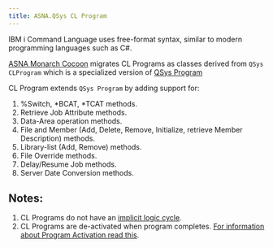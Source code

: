 ```yaml
---
title: ASNA.QSys CL Program
---
```


IBM i Command Language uses free-format syntax, similar to modern programming languages such as C#.

[ASNA Monarch Cocoon](https://docs.asna.com/documentation/Help150/Main_Monarch_90.htm) migrates CL Programs as classes derived from `QSys CLProgram` which is a specialized version of [QSys Program](/concepts/program-structure/qsys-program)

CL Program extends `QSys Program` by adding support for: 
1. %Switch, *BCAT, *TCAT methods.
2. Retrieve Job Attribute methods.
3. Data-Area operation methods.
4. File and Member (Add, Delete, Remove, Initialize, retrieve Member Description) methods.
5. Library-list (Add, Remove) methods.
6. File Override methods.
7. Delay/Resume Job methods.
8. Server Date Conversion methods.

## Notes: 
1. CL Programs do not have an [implicit logic cycle](https://www.ibm.com/docs/en/i/7.2?topic=cycle-rpg-other-implicit-logic).
2. CL Programs are de-activated when program completes. [For information about Program Activation read this](/concepts/program-structure/qsys-program). 